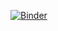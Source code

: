 [![Binder](https://mybinder.org/badge_logo.svg)](https://mybinder.org/v2/gh/fh-swf-hgi/cloud-datastore-demo/HEAD?labpath=cloud-datastore-demo.ipynb)
